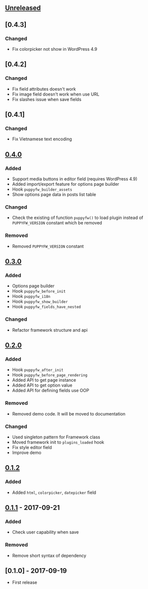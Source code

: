 ## [Unreleased]

## [0.4.3]
### Changed
- Fix colorpicker not show in WordPress 4.9

## [0.4.2]
### Changed
- Fix field attributes doesn't work
- Fix image field doesn't work when use URL
- Fix slashes issue when save fields

## [0.4.1]
### Changed
- Fix Vietnamese text encoding

## [0.4.0]
### Added
- Support media buttons in editor field (requires WordPress 4.9)
- Added import/export feature for options page builder
- Hook `puppyfw_builder_assets`
- Show options page data in posts list table

### Changed
- Check the existing of function `puppyfw()` to load plugin instead of `PUPPYFW_VERSION` constant which be removed

### Removed
- Removed `PUPPYFW_VERSION` constant

## [0.3.0]
### Added
- Options page builder
- Hook `puppyfw_before_init`
- Hook `puppyfw_i18n`
- Hook `puppyfw_show_builder`
- Hook `puppyfw_fields_have_nested`

### Changed
- Refactor framework structure and api

## [0.2.0]
### Added
- Hook `puppyfw_after_init`
- Hook `puppyfw_before_page_rendering`
- Added API to get page instance
- Added API to get option value
- Added API for defining fields use OOP

### Removed
- Removed demo code. It will be moved to documentation

### Changed
- Used singleton pattern for Framework class
- Moved framework init to `plugins_loaded` hook
- Fix style editor field
- Improve demo

## [0.1.2]
### Added
- Added `html`, `colorpicker`, `datepicker` field

## [0.1.1] - 2017-09-21
### Added
- Check user capability when save

### Removed
- Remove short syntax of dependency

## [0.1.0] - 2017-09-19
- First release

[Unreleased]: https://github.com/truongwp/puppyfw/compare/0.4.3...HEAD
[Unreleased]: https://github.com/truongwp/puppyfw/compare/0.4.2...0.4.3
[Unreleased]: https://github.com/truongwp/puppyfw/compare/0.4.1...0.4.2
[0.4.0]: https://github.com/truongwp/puppyfw/compare/0.4.0...0.4.1
[0.4.0]: https://github.com/truongwp/puppyfw/compare/0.3.0...0.4.0
[0.3.0]: https://github.com/truongwp/puppyfw/compare/0.2.0...0.3.0
[0.2.0]: https://github.com/truongwp/puppyfw/compare/0.1.2...0.2.0
[0.1.2]: https://github.com/truongwp/puppyfw/compare/0.1.1...0.1.2
[0.1.1]: https://github.com/truongwp/puppyfw/compare/0.1.0...0.1.1
